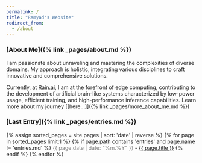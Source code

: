 ```yaml
---
permalink: /
title: "Ramyad's Website"
redirect_from:
  - /about
---
```

### [About Me]({% link _pages/about.md %})

I am passionate about unraveling and mastering the complexities of diverse domains. My approach is holistic, integrating various disciplines to craft innovative and comprehensive solutions.  

Currently, at [Rain.ai](https://rain.ai/), I am at the forefront of edge computing, contributing to the development of artificial brain-like systems characterized by low-power usage, efficient training, and high-performance inference capabilities. Learn more about my journey [[here...]]({% link _pages/more_about_me.md %})  


### [Last Entry]({% link _pages/entries.md %})
<ul id="recent-posts" style="list-style-type: none; padding-left: 0">
{% assign sorted_pages = site.pages | sort: 'date' | reverse %}
{% for page in sorted_pages limit:1 %}
    {% if page.path contains 'entries' and page.name != 'entries.md' %}
      <span style="color: gray;">{{ page.date | date: "%m.%Y" }}</span> - <a href="{{ page.url | relative_url }}">{{ page.title }}</a>
    {% endif %}
{% endfor %}
</ul>
